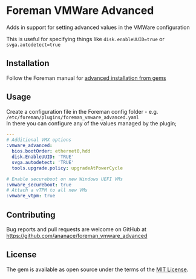 # Foreman VMWare Advanced

Adds in support for setting advanced values in the VMWare configuration

This is useful for specifying things like `disk.enableUUID=true` or `svga.autodetect=true`


## Installation

Follow the Foreman manual for [advanced installation from gems](https://theforeman.org/plugins/#2.3AdvancedInstallationfromGems)


## Usage

Create a configuration file in the Foreman config folder - e.g. `/etc/foreman/plugins/foreman_vmware_advanced.yaml`  
In there you can configure any of the values managed by the plugin;

```yaml
---
# Additional VMX options
:vmware_advanced:
  bios.bootOrder: ethernet0,hdd
  disk.EnableUUID: 'TRUE'
  svga.autodetect: 'TRUE'
  tools.upgrade.policy: upgradeAtPowerCycle

# Enable secureboot on new Windows UEFI VMs
:vmware_secureboot: true
# Attach a vTPM to all new VMs
:vmware_vtpm: true
```


## Contributing

Bug reports and pull requests are welcome on GitHub at https://github.com/ananace/foreman_vmware_advanced


## License

The gem is available as open source under the terms of the [MIT License](http://opensource.org/licenses/MIT).

